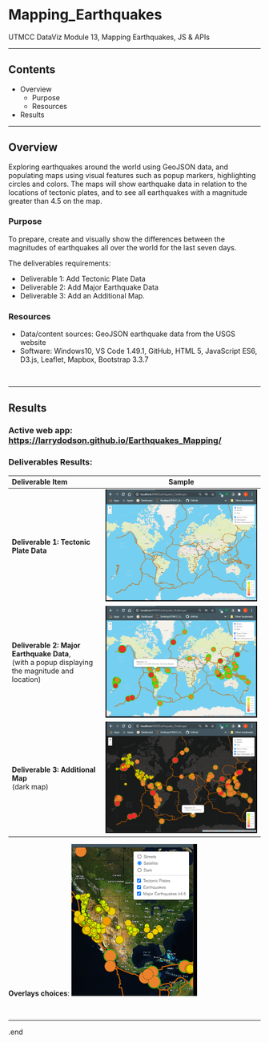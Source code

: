 # Mapping_Earthquakes
UTMCC DataViz Module 13, Mapping Earthquakes, JS &amp; APIs

---

## Contents 
  * Overview
    - Purpose
    - Resources
  * Results
 

---  

## Overview 
  
  Exploring earthquakes around the world using GeoJSON data, and populating maps using visual features such as popup markers, highlighting circles and colors. The maps will show earthquake data in relation to the locations of tectonic plates, and to see all earthquakes with a magnitude greater than 4.5 on the map.

   ### Purpose
   To prepare, create and visually show the differences between the magnitudes of earthquakes all over the world for the last seven days.
  
   The deliverables requirements: 
   - Deliverable 1: Add Tectonic Plate Data
   - Deliverable 2: Add Major Earthquake Data
   - Deliverable 3: Add an Additional Map.
  
   
  
   ### Resources
  * Data/content sources: GeoJSON earthquake data from the USGS website
  * Software: Windows10, VS Code 1.49.1, GitHub, HTML 5, JavaScript ES6, D3.js, Leaflet, Mapbox, Bootstrap 3.3.7 
  
<br>

--- 

## Results

 ### Active web app: https://larrydodson.github.io/Earthquakes_Mapping/
 
 ### Deliverables Results: 

 
   | **Deliverable Item** | **Sample** |
   | :--- | :---: |
   | **Deliverable 1: Tectonic Plate Data** | ![plates.png](https://github.com/larrydodson/Mapping_Earthquakes/blob/main/Earthquake_Challenge/plates.png) |
   | **Deliverable 2: Major Earthquake Data**, <br> (with a popup displaying the magnitude and location) | ![majoreq.png](https://github.com/larrydodson/Mapping_Earthquakes/blob/main/Earthquake_Challenge/majoreq.png)<br>  |
   | **Deliverable 3: Additional Map** <br> (dark map) | ![dark_map.png](https://github.com/larrydodson/Mapping_Earthquakes/blob/main/Earthquake_Challenge/dark_map.png) |

**Overlays choices**: 
 ![overlays.png](https://github.com/larrydodson/Mapping_Earthquakes/blob/main/Earthquake_Challenge/overlays.png)

<br>

---

.end


